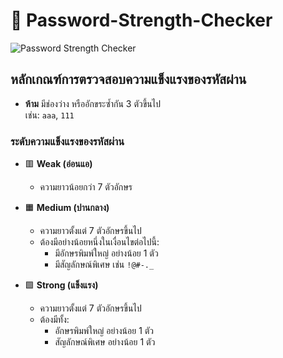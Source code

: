# 🔐 Password-Strength-Checker

![Password Strength Checker](https://i.postimg.cc/0Qtnhnjr/Password-Strength-Checker.png)

## หลักเกณฑ์การตรวจสอบความแข็งแรงของรหัสผ่าน

- **ห้าม** มีช่องว่าง หรืออักขระซ้ำกัน 3 ตัวขึ้นไป  
  เช่น: `aaa`, `111`

### ระดับความแข็งแรงของรหัสผ่าน

- 🟥 **Weak (อ่อนแอ)**  
  - ความยาวน้อยกว่า 7 ตัวอักษร

- 🟧 **Medium (ปานกลาง)**  
  - ความยาวตั้งแต่ 7 ตัวอักษรขึ้นไป  
  - ต้องมีอย่างน้อยหนึ่งในเงื่อนไขต่อไปนี้:
    - มีอักษรพิมพ์ใหญ่ อย่างน้อย 1 ตัว  
    - มีสัญลักษณ์พิเศษ เช่น `!@#-._`

- 🟩 **Strong (แข็งแรง)**  
  - ความยาวตั้งแต่ 7 ตัวอักษรขึ้นไป  
  - ต้องมีทั้ง:
    - อักษรพิมพ์ใหญ่ อย่างน้อย 1 ตัว  
    - สัญลักษณ์พิเศษ อย่างน้อย 1 ตัว
